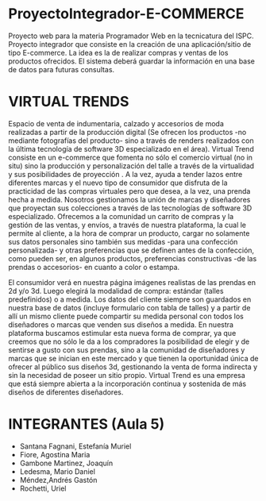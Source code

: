 # ProyectoIntegrador-E-COMMERCE

Proyecto web para la materia Programador Web en la tecnicatura del ISPC.
Proyecto integrador  que consiste en la creación de una aplicación/sitio de tipo E-commerce. La idea es la de realizar compras y ventas de los productos ofrecidos.
El sistema deberá guardar la información en una base de datos para futuras consultas.


# VIRTUAL TRENDS 

Espacio de venta de indumentaria, calzado y accesorios de moda realizadas a partir de la producción digital (Se ofrecen los productos -no mediante fotografías del producto- sino a través de renders realizados con la última tecnología de software 3D especializado en el área).
Virtual Trend consiste en un e-commerce que fomenta no sólo el comercio virtual (no in situ) sino la producción y personalización del talle a través de la virtualidad y sus posibilidades de proyección . A la vez, ayuda a tender lazos entre diferentes marcas y el nuevo tipo de consumidor que disfruta de la practicidad de las compras virtuales pero que desea, a la vez, una prenda hecha a medida. Nosotros gestionamos la unión de marcas y diseñadores que proyectan sus colecciones a través de las tecnologías de software 3D especializado.
Ofrecemos a la comunidad un carrito de compras y la gestión de las ventas, y envíos, a través de nuestra plataforma, la cual le permite al cliente, a la hora de comprar un producto, cargar no solamente sus datos personales sino también sus medidas -para una confección personalizada- y otras preferencias que se definen antes de la confección, como pueden ser, en algunos productos, preferencias constructivas -de las prendas o accesorios- en cuanto a color o estampa.

El consumidor verá en nuestra página imágenes realistas de las prendas en 2d y/o 3d. Luego elegirá la modalidad de compra: estándar (talles predefinidos) o a medida.
Los datos del cliente siempre son guardados en nuestra base de datos (incluye formulario con tabla de talles) y a partir de allí un mismo cliente puede compartir su medida personal con todos los diseñadores o marcas que venden sus diseños a medida.
En nuestra plataforma buscamos estimular esta nueva forma de comprar, ya que creemos que no sólo le da a los compradores la posibilidad de elegir y de sentirse a gusto con sus prendas, sino a la comunidad de diseñadores y marcas que se inician en este mercado y que tienen la oportunidad única de ofrecer al público sus diseños 3d, gestionando la venta de forma indirecta y sin la necesidad de poseer un sitio propio.
Virtual Trend es una empresa que está siempre abierta a la incorporación continua y sostenida de más diseños de diferentes diseñadores.



# INTEGRANTES (Aula 5)
  - Santana Fagnani, Estefanía Muriel
  - Fiore, Agostina Maria 
  - Gambone  Martinez, Joaquín
  - Ledesma, Mario Daniel 
  - Méndez,Andrés Gastón
  - Rochetti, Uriel


